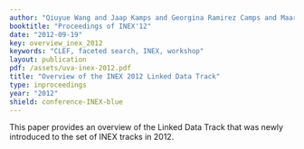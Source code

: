 ```yaml
---
author: "Qiuyue Wang and Jaap Kamps and Georgina Ramirez Camps and Maarten Marx and Anne Schuth and Martin Theobald and Sairam Gurajada and Arunav Mishra"
booktitle: "Proceedings of INEX'12"
date: "2012-09-19"
key: overview_inex_2012
keywords: "CLEF, faceted search, INEX, workshop"
layout: publication
pdf: /assets/uva-inex-2012.pdf
title: "Overview of the INEX 2012 Linked Data Track"
type: inproceedings
year: "2012"
shield: conference-INEX-blue
---
```


This paper provides an overview of the Linked Data Track that was newly introduced to the set of INEX tracks in 2012.
